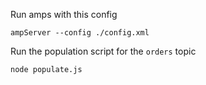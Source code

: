 Run amps with this config

```
ampServer --config ./config.xml
```

Run the population script for the `orders` topic

```
node populate.js
```
